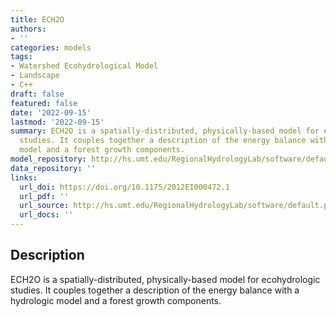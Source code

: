 ```yaml
---
title: ECH2O
authors:
- ''
categories: models
tags:
- Watershed Ecohydrological Model
- Landscape
- C++
draft: false
featured: false
date: '2022-09-15'
lastmod: '2022-09-15'
summary: ECH2O is a spatially-distributed, physically-based model for ecohydrologic
  studies. It couples together a description of the energy balance with a hydrologic
  model and a forest growth components.
model_repository: http://hs.umt.edu/RegionalHydrologyLab/software/default.php
data_repository: ''
links:
  url_doi: https://doi.org/10.1175/2012EI000472.1
  url_pdf: ''
  url_source: http://hs.umt.edu/RegionalHydrologyLab/software/default.php
  url_docs: ''
---
```


## Description

ECH2O is a spatially-distributed, physically-based model for ecohydrologic studies. It couples together a description of the energy balance with a hydrologic model and a forest growth components.

